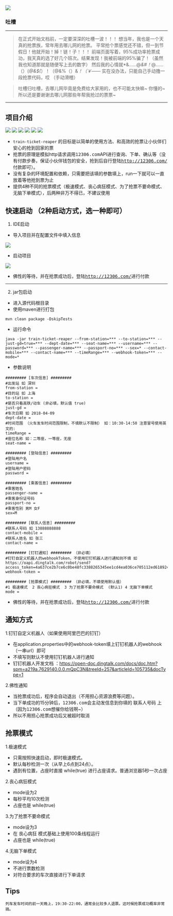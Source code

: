 ![](https://img.shields.io/badge/train_ticket-reaper-lightgrey.svg?colorA=d9d0c7&colorB=9fe0f6)

### 吐槽
---
>在正式开始文档前，一定要深深的吐槽一波！！！
>想当年，我也是一个天真的抢票族，常年用去哪儿网的抢票。
>平常抢个票感觉还不错，但一到节假日！他就开始！掉！链！子！！！
>前端页面写着，95%成功率抢票成功，我天真的选了好几个班次。结果发现！我被前端的95%骗了！（虽然我也知道那就是随便写上去的数字）
>然后我的心情就*&……@*&#！*@……（）(*@&$(*）！（@&%（）&*！（￥——*
>实在没办法，只能自己手动撸一段抢票代码，哎 （手动滑稽）

>吐槽归吐槽，去哪儿网毕竟是免费给大家用的，也不可能太快嘛~ 你懂的~ 所以还是要谢谢去哪儿网那些年帮我抢过的票票~

---

## 项目介绍
![](https://img.shields.io/badge/build-passing-brightgreen.svg) ![](https://img.shields.io/badge/downloads-190KB-brightgreen.svg) ![](https://img.shields.io/badge/jdk-1.8-blue.svg) ![](https://img.shields.io/badge/springboot-2.0.1-blue.svg)   ![](https://img.shields.io/badge/maven-3.3.9-blue.svg)  ![](https://img.shields.io/badge/IDEA-2017.2.3-blue.svg)
- `train-ticket-reaper` 的目标是以简单的使用方法、和高效的抢票让小伙伴们安心的抢到回家的票
- 抢票的原理是模拟http请求调用<kbd>12306.com</kbd>API进行查询、下单、确认等（没有付款步奏，保证小伙伴钱包的安全，抢到后自行登陆<kbd>http://12306.com/</kbd>付款即可）。
- 没有复杂的环境配置和依赖，只需要把该填的参数填上，run一下就可以一直放着等他抢到票为止
- 提供4种不同的抢票模式（极速模式、丧心病狂模式、为了抢票不要命模式、无脑下单模式），后两种非万不得已，不建议使用

## 快速启动 （2种启动方式，选一种即可）

1. IDE启动
- 导入项目并在配置文件中填入信息

![](https://i.imgur.com/AJrvglz.png)
- 启动项目

![](https://i.imgur.com/qQqTDSd.png)
- 佛性的等待，并在抢票成功后，登陆<kbd>http://12306.com/</kbd>进行付款

---

2. jar包启动
- 进入源代码根目录
- 使用maven进行打包
```
mvn clean package -DskipTests
```
- 运行命令
```
java -jar train-ticket-reaper --from-station=*** --to-station=*** --just-gd=true=*** --dept-date=*** --seat-name=*** --username=*** --password=*** --passenger-name=*** --passport-no=*** --sex=* --contact-mobile=*** --contact-name=*** --timeRange=*** --webhook-token=*** --mode=*
```
- 参数说明
```
######### [车次信息] #########
#出发站 如 深圳
from-station =
#目的站 如 上海
to-station =
#是否只看高铁/动车 (非必填，默认值 true)
just-gd =
#车次日期 如 2018-04-09
dept-date =
#时间范围 （火车发车时间范围限制，不填默认不限制） 如：10:30-14:50 注意冒号使用英文的:
timeRange =
#座位名称 如：二等座，一等座，无座
seat-name =

######### [登陆信息] #########
#登陆用户名
username =
#登陆用户密码
password =

######### [乘客信息] #########
#乘客姓名
passenger-name =
#乘客身份证号码
passport-no =
#乘客性别 男M 女F
sex=M

######### [联系人信息] #########
#联系人号码 如 13888888888
contact-mobile =
#联系人姓名 如 张三
contact-name =

######### [钉钉通知] ######### （非必填）
#钉钉自定义机器人的webhookToken，不使用钉钉机器人进行通知则不填 如 https://oapi.dingtalk.com/robot/send?access_token=4a637ce2b7ce6c0be48fc3388265345ee1cd4ea036ce705112ed618924f987aa
webhook-token =

######### [抢票模式] ######### （非必填，不填使用默认值）
#1 极速模式  2 丧心病狂模式  3 为了抢票不要命模式  (默认1) 4 无脑下单模式
mode =
```
- 佛性的等待，并在抢票成功后，登陆<kbd>http://12306.com/</kbd>进行付款


## 通知方式

1.钉钉自定义机器人（如果使用阿里巴巴的钉钉）
- 在application.properties中的webhook-token填上钉钉机器人的webhook（一串url）即可
- 不填写则默认不使用钉钉机器人进行通知
- 钉钉机器人开发文档 ：https://open-doc.dingtalk.com/docs/doc.htm?spm=a219a.7629140.0.0.mQpC3N&treeId=257&articleId=105735&docType=1

2.佛性通知
- 当抢票成功后，程序会自动退出（不用担心资源浪费等问题）。
- 当下单成功的15分钟后，<kbd>12306.com</kbd>会主动发信息到你填的 联系人号码 上（因为<kbd>12306.com</kbd>想催你给钱啊~）
- 所以不用担心抢票成功后又被超时取消

## 抢票模式
1.极速模式 
- 只需按照快速启动，即时极速模式。
- 默认每秒检测一次（从早上6点到24点）。
- 遇到有位置，占座时直接 while(true) 进行占座请求。普通浏览器5秒一次占座

2.丧心病狂模式
- mode设为2
- 每秒平均10次检测
- 占座也是 while(true)

3.为了抢票不要命模式
- mode设为3
- 在 丧心病狂 模式基础上使用100条线程运行
- 占座也是 while(true)

4.无脑下单模式
- mode设为4
- 不进行票数检测
- 对符合要求的车次直接进行下单请求



## Tips
	列车发车时间的前一天晚上，19:30-22:00，通常会比较多人退票。这时候抢票成功概率非常搞。

